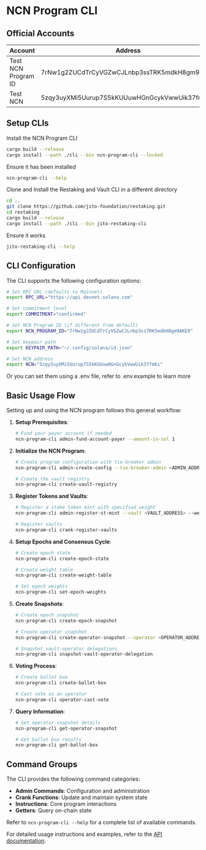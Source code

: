 # NCN Program CLI

## Official Accounts

| Account             | Address                                      |
| ------------------- | -------------------------------------------- |
| Test NCN Program ID | 7rNw1g2ZUCdTrCyVGZwCJLnbp3ssTRK5mdkH8gm9AKE8 |
| Test NCN            | 5zqy3uyXMi5Uurup7S5kKUUuwHGnGcykVwwUik37fm6i |

## Setup CLIs

Install the NCN Program CLI

```bash
cargo build --release
cargo install --path ./cli --bin ncn-program-cli --locked
```

Ensure it has been installed

```bash
ncn-program-cli --help
```

Clone and Install the Restaking and Vault CLI in a different directory

```bash
cd ..
git clone https://github.com/jito-foundation/restaking.git
cd restaking
cargo build --release
cargo install --path ./cli --bin jito-restaking-cli
```

Ensure it works

```bash
jito-restaking-cli --help
```

## CLI Configuration

The CLI supports the following configuration options:

```bash
# Set RPC URL (defaults to Mainnet)
export RPC_URL="https://api.devnet.solana.com"

# Set commitment level
export COMMITMENT="confirmed"

# Set NCN Program ID (if different from default)
export NCN_PROGRAM_ID="7rNw1g2ZUCdTrCyVGZwCJLnbp3ssTRK5mdkH8gm9AKE8"

# Set keypair path
export KEYPAIR_PATH="~/.config/solana/id.json"

# Set NCN address
export NCN="5zqy3uyXMi5Uurup7S5kKUUuwHGnGcykVwwUik37fm6i"
```

Or you can set them using a .env file, refer to .env.example to learn more

## Basic Usage Flow

Setting up and using the NCN program follows this general workflow:

1. **Setup Prerequisites**:

   ```bash
   # Fund your payer account if needed
   ncn-program-cli admin-fund-account-payer --amount-in-sol 1
   ```

2. **Initialize the NCN Program**:

   ```bash
   # Create program configuration with tie-breaker admin
   ncn-program-cli admin-create-config --tie-breaker-admin <ADMIN_ADDRESS>

   # Create the vault registry
   ncn-program-cli create-vault-registry
   ```

3. **Register Tokens and Vaults**:

   ```bash
   # Register a stake token mint with specified weight
   ncn-program-cli admin-register-st-mint --vault <VAULT_ADDRESS> --weight <WEIGHT> --keypair-path <NCN_ADMIN_KEYPAIR_PATH>

   # Register vaults
   ncn-program-cli crank-register-vaults
   ```

4. **Setup Epochs and Consensus Cycle**:

   ```bash
   # Create epoch state
   ncn-program-cli create-epoch-state

   # Create weight table
   ncn-program-cli create-weight-table

   # Set epoch weights
   ncn-program-cli set-epoch-weights
   ```

5. **Create Snapshots**:

   ```bash
   # Create epoch snapshot
   ncn-program-cli create-epoch-snapshot

   # Create operator snapshot
   ncn-program-cli create-operator-snapshot --operator <OPERATOR_ADDRESS>

   # Snapshot vault-operator delegations
   ncn-program-cli snapshot-vault-operator-delegation
   ```

6. **Voting Process**:

   ```bash
   # Create ballot box
   ncn-program-cli create-ballot-box

   # Cast vote as an operator
   ncn-program-cli operator-cast-vote
   ```

7. **Query Information**:

   ```bash
   # Get operator snapshot details
   ncn-program-cli get-operator-snapshot

   # Get ballot box results
   ncn-program-cli get-ballot-box
   ```

## Command Groups

The CLI provides the following command categories:

- **Admin Commands**: Configuration and administration
- **Crank Functions**: Update and maintain system state
- **Instructions**: Core program interactions
- **Getters**: Query on-chain state

Refer to `ncn-program-cli --help` for a complete list of available commands.

For detailed usage instructions and examples, refer to the [API documentation](api-docs.md).
